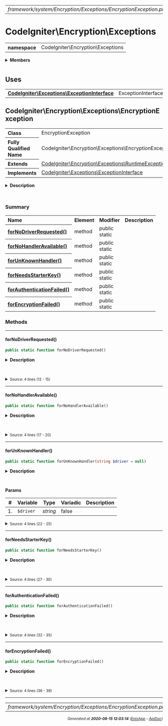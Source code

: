 


 



<table>
<tr>
<td style="width:100%"><em>framework/system/Encryption/Exceptions/EncryptionException.php</em></td>
<td><a href="../../../../../../../api/index.md">index</a></td>
<td><a href="../../../../../../../api/vendor/codeigniter4/framework/system/Encryption/Encryption.md">prev</a></td>
<td><a href="../../../../../../../api/vendor/codeigniter4/framework/system/Encryption/Handlers/BaseHandler.md">next</a></td>
</tr>
</table>







# CodeIgniter\Encryption\Exceptions 
<table style="text-align:left">
<tr><th>namespace</th><td>CodeIgniter\Encryption\Exceptions</td></tr>
</table>

 

<details>
<summary style="margin-bottom:12px;"><strong>Members</strong></summary>
<table>
<tr><td><a href="../../../../../../../api/vendor/codeigniter4/framework/system/Encryption/Exceptions/EncryptionException.md">CodeIgniter\Encryption\Exceptions\EncryptionException</a></td></tr>
</table>
</details>



 
 ## Uses

<table style="text-align:left;">
<tr>
<td>
<a href="../../../../../../../api/vendor/codeigniter4/framework/system/Exceptions/ExceptionInterface.md"><strong>CodeIgniter\Exceptions\ExceptionInterface</strong></a>
</td>
<td>ExceptionInterface</td>
</tr>
</table>



 
## CodeIgniter\Encryption\Exceptions\EncryptionException

<table style="text-align:left">
<tr><th>Class</th><td>EncryptionException</td></tr>
<tr><th>Fully Qualified Name</th><td>CodeIgniter\Encryption\Exceptions\EncryptionException</td></tr>
<tr><th>Extends</th><td><a href="">CodeIgniter\Encryption\Exceptions\RuntimeException</a></td></tr>
<tr><th>Implements</th>
<td>
<a href="../../../../../../../api/vendor/codeigniter4/framework/system/Exceptions/ExceptionInterface.md">CodeIgniter\Exceptions\ExceptionInterface</a><br>
</td>
</tr>
</table>


<details>
<summary style="margin-bottom:12px;"><strong>Description</strong></summary>

<table>
<tr><td>
Encryption exception
</td></tr>
</table>


</details>



<table style="text-align:left">
</table>



### Summary


<table style="text-align:left;">
<tr>
<th>Name</th>
<th>Element</th>
<th>Modifier</th>
<th>Description</th>
</tr>


<tr>
<th><a href="#forNoDriverRequested"><strong>forNoDriverRequested</strong>()</a></th>
<td>method</td>
<td>
public<br>static

</td>
<td></td>
</tr>
<tr>
<th><a href="#forNoHandlerAvailable"><strong>forNoHandlerAvailable</strong>()</a></th>
<td>method</td>
<td>
public<br>static

</td>
<td></td>
</tr>
<tr>
<th><a href="#forUnKnownHandler"><strong>forUnKnownHandler</strong>()</a></th>
<td>method</td>
<td>
public<br>static

</td>
<td></td>
</tr>
<tr>
<th><a href="#forNeedsStarterKey"><strong>forNeedsStarterKey</strong>()</a></th>
<td>method</td>
<td>
public<br>static

</td>
<td></td>
</tr>
<tr>
<th><a href="#forAuthenticationFailed"><strong>forAuthenticationFailed</strong>()</a></th>
<td>method</td>
<td>
public<br>static

</td>
<td></td>
</tr>
<tr>
<th><a href="#forEncryptionFailed"><strong>forEncryptionFailed</strong>()</a></th>
<td>method</td>
<td>
public<br>static

</td>
<td></td>
</tr>

</table>






### Methods


<hr>

#### forNoDriverRequested()

```php
public static function forNoDriverRequested()
```

<details>
<summary style="margin-bottom:12px;"><strong>Description</strong></summary>

*No description.*


</details>



<table style="text-align:left">
</table>










<details>
<summary><small>Source: 4 lines (12 - 15)</small></summary>

```php
public static function forNoDriverRequested()
{
	return new static(lang('Encryption.noDriverRequested'));
}
```

</details>


<hr>

#### forNoHandlerAvailable()

```php
public static function forNoHandlerAvailable()
```

<details>
<summary style="margin-bottom:12px;"><strong>Description</strong></summary>

*No description.*


</details>



<table style="text-align:left">
</table>










<details>
<summary><small>Source: 4 lines (17 - 20)</small></summary>

```php
public static function forNoHandlerAvailable()
{
	return new static(lang('Encryption.noHandlerAvailable'));
}
```

</details>


<hr>

#### forUnKnownHandler()

```php
public static function forUnKnownHandler(string $driver = null)
```

<details>
<summary style="margin-bottom:12px;"><strong>Description</strong></summary>

*No description.*


</details>



<table style="text-align:left">
</table>


**Params**

<table>
<thead>
<tr>
<th>#</th>
<th>Variable</th>
<th>Type</th>
<th>Variadic</th>
<th>Description</th>
</tr>
</thead>
<tbody>

<tr>
<td>1.</td>
<td><code>$driver</code></td>
<td><em>string
</em></td>
<td>false</td>
<td></td>
</tr>


</tbody>
</table>








<details>
<summary><small>Source: 4 lines (22 - 25)</small></summary>

```php
public static function forUnKnownHandler(string $driver = null)
{
	return new static(lang('Encryption.unKnownHandler', [$driver]));
}
```

</details>


<hr>

#### forNeedsStarterKey()

```php
public static function forNeedsStarterKey()
```

<details>
<summary style="margin-bottom:12px;"><strong>Description</strong></summary>

*No description.*


</details>



<table style="text-align:left">
</table>










<details>
<summary><small>Source: 4 lines (27 - 30)</small></summary>

```php
public static function forNeedsStarterKey()
{
	return new static(lang('Encryption.starterKeyNeeded'));
}
```

</details>


<hr>

#### forAuthenticationFailed()

```php
public static function forAuthenticationFailed()
```

<details>
<summary style="margin-bottom:12px;"><strong>Description</strong></summary>

*No description.*


</details>



<table style="text-align:left">
</table>










<details>
<summary><small>Source: 4 lines (32 - 35)</small></summary>

```php
public static function forAuthenticationFailed()
{
	return new static(lang('Encryption.authenticationFailed'));
}
```

</details>


<hr>

#### forEncryptionFailed()

```php
public static function forEncryptionFailed()
```

<details>
<summary style="margin-bottom:12px;"><strong>Description</strong></summary>

*No description.*


</details>



<table style="text-align:left">
</table>










<details>
<summary><small>Source: 4 lines (36 - 39)</small></summary>

```php
public static function forEncryptionFailed()
{
	return new static(lang('Encryption.encryptionFailed'));
}
```

</details>





 


 
  




<hr>

<table>
<tr>
<td style="width:100%"><em>framework/system/Encryption/Exceptions/EncryptionException.php</em></td>
<td><a href="../../../../../../../api/index.md">index</a></td>
<td><a href="../../../../../../../api/vendor/codeigniter4/framework/system/Encryption/Encryption.md">prev</a></td>
<td><a href="../../../../../../../api/vendor/codeigniter4/framework/system/Encryption/Handlers/BaseHandler.md">next</a></td>
<td><a href="#">top</a></td></tr>
</table>




<div style="text-align:right;">

<small>_Generated at **2020-08-15 12:03:14**_ *([EnixApp](https://github.com/enix-app) - [ApiDoc](https://github.com/enix-app/apidoc))*</small>
</div>